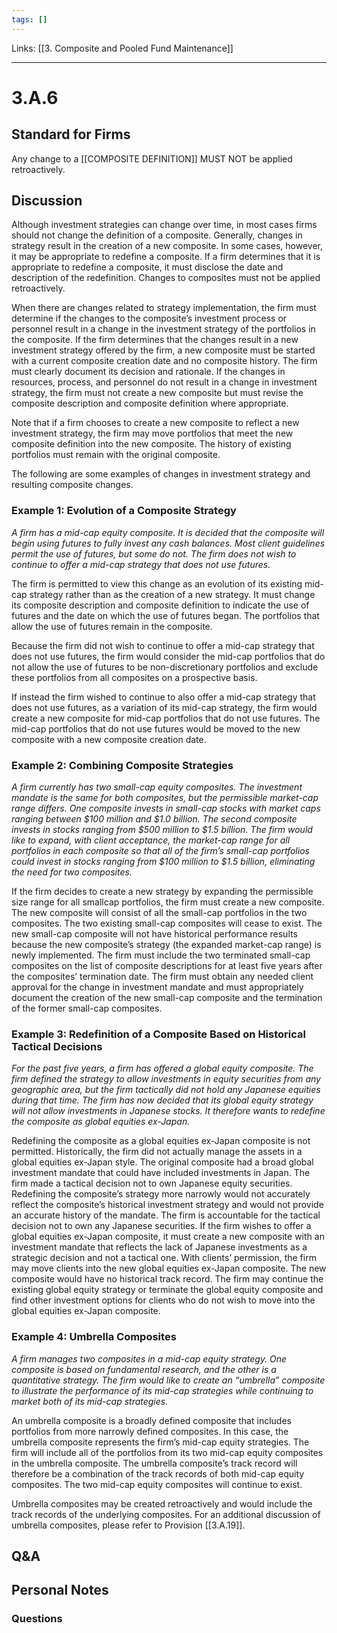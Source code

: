 ```yaml
---
tags: []
---
```

Links: [[3. Composite and Pooled Fund Maintenance]]
___
# 3.A.6
## Standard for Firms
Any change to a [[COMPOSITE DEFINITION]] MUST NOT be applied retroactively.
## Discussion
Although investment strategies can change over time, in most cases firms should not change the definition of a composite. Generally, changes in strategy result in the creation of a new composite. In some cases, however, it may be appropriate to redefine a composite. If a firm determines that it is appropriate to redefine a composite, it must disclose the date and description of the redefinition. Changes to composites must not be applied retroactively.

When there are changes related to strategy implementation, the firm must determine if the changes to the composite’s investment process or personnel result in a change in the investment strategy of the portfolios in the composite. If the firm determines that the changes result in a new investment strategy offered by the firm, a new composite must be started with a current composite creation date and no composite history. The firm must clearly document its decision and rationale. If the changes in resources, process, and personnel do not result in a change in investment strategy, the firm must not create a new composite but must revise the composite description and composite definition where appropriate.

Note that if a firm chooses to create a new composite to reflect a new investment strategy, the firm may move portfolios that meet the new composite definition into the new composite. The history of existing portfolios must remain with the original composite.

The following are some examples of changes in investment strategy and resulting composite changes.
### Example 1: Evolution of a Composite Strategy
_A firm has a mid-cap equity composite. It is decided that the composite will begin using futures to fully invest any cash balances. Most client guidelines permit the use of futures, but some do not. The firm does not wish to continue to offer a mid-cap strategy that does not use futures._

The firm is permitted to view this change as an evolution of its existing mid-cap strategy rather than as the creation of a new strategy. It must change its composite description and composite definition to indicate the use of futures and the date on which the use of futures began. The portfolios that allow the use of futures remain in the composite.

Because the firm did not wish to continue to offer a mid-cap strategy that does not use futures, the firm would consider the mid-cap portfolios that do not allow the use of futures to be non-discretionary portfolios and exclude these portfolios from all composites on a prospective basis.

If instead the firm wished to continue to also offer a mid-cap strategy that does not use futures, as a variation of its mid-cap strategy, the firm would create a new composite for mid-cap portfolios that do not use futures. The mid-cap portfolios that do not use futures would be moved to the new composite with a new composite creation date.
### Example 2: Combining Composite Strategies
_A firm currently has two small-cap equity composites. The investment mandate is the same for both composites, but the permissible market-cap range differs. One composite invests in small-cap stocks with market caps ranging between $100 million and $1.0 billion. The second composite invests in stocks ranging from $500 million to $1.5 billion. The firm would like to expand, with client acceptance, the market-cap range for all portfolios in each composite so that all of the firm’s small-cap portfolios could invest in stocks ranging from $100 million to $1.5 billion, eliminating the need for two composites._

If the firm decides to create a new strategy by expanding the permissible size range for all smallcap portfolios, the firm must create a new composite. The new composite will consist of all the small-cap portfolios in the two composites. The two existing small-cap composites will cease to exist. The new small-cap composite will not have historical performance results because the new composite’s strategy (the expanded market-cap range) is newly implemented. The firm must include the two terminated small-cap composites on the list of composite descriptions for at least five years after the composites’ termination date. The firm must obtain any needed client approval for the change in investment mandate and must appropriately document the creation of the new small-cap composite and the termination of the former small-cap composites.
### Example 3: Redefinition of a Composite Based on Historical Tactical Decisions
_For the past five years, a firm has offered a global equity composite. The firm defined the strategy to allow investments in equity securities from any geographic area, but the firm tactically did not hold any Japanese equities during that time. The firm has now decided that its global equity strategy will not allow investments in Japanese stocks. It therefore wants to redefine the composite as global equities ex-Japan._

Redefining the composite as a global equities ex-Japan composite is not permitted. Historically, the firm did not actually manage the assets in a global equities ex-Japan style. The original composite had a broad global investment mandate that could have included investments in Japan. The firm made a tactical decision not to own Japanese equity securities. Redefining the composite’s strategy more narrowly would not accurately reflect the composite’s historical investment strategy and would not provide an accurate history of the mandate. The firm is accountable for the tactical decision not to own any Japanese securities. If the firm wishes to offer a global equities ex-Japan composite, it must create a new composite with an investment mandate that reflects the lack of Japanese investments as a strategic decision and not a tactical one. With clients’ permission, the firm may move clients into the new global equities ex-Japan composite. The new composite would have no historical track record. The firm may continue the existing global equity strategy or terminate the global equity composite and find other investment options for clients who do not wish to move into the global equities ex-Japan composite.
### Example 4: Umbrella Composites
_A firm manages two composites in a mid-cap equity strategy. One composite is based on fundamental research, and the other is a quantitative strategy. The firm would like to create an “umbrella” composite to illustrate the performance of its mid-cap strategies while continuing to market both of its mid-cap strategies._

An umbrella composite is a broadly defined composite that includes portfolios from more narrowly defined composites. In this case, the umbrella composite represents the firm’s mid-cap equity strategies. The firm will include all of the portfolios from its two mid-cap equity composites in the umbrella composite. The umbrella composite’s track record will therefore be a combination of the track records of both mid-cap equity composites. The two mid-cap equity composites will continue to exist.

Umbrella composites may be created retroactively and would include the track records of the underlying composites. For an additional discussion of umbrella composites, please refer to Provision [[3.A.19]].
## Q&A

## Personal Notes

### Questions